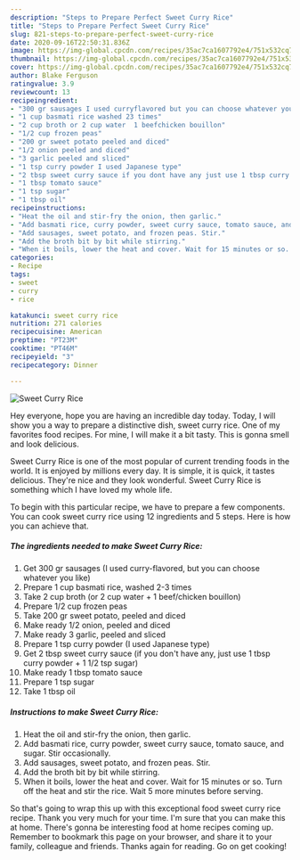 ```yaml
---
description: "Steps to Prepare Perfect Sweet Curry Rice"
title: "Steps to Prepare Perfect Sweet Curry Rice"
slug: 821-steps-to-prepare-perfect-sweet-curry-rice
date: 2020-09-16T22:50:31.836Z
image: https://img-global.cpcdn.com/recipes/35ac7ca1607792e4/751x532cq70/sweet-curry-rice-recipe-main-photo.jpg
thumbnail: https://img-global.cpcdn.com/recipes/35ac7ca1607792e4/751x532cq70/sweet-curry-rice-recipe-main-photo.jpg
cover: https://img-global.cpcdn.com/recipes/35ac7ca1607792e4/751x532cq70/sweet-curry-rice-recipe-main-photo.jpg
author: Blake Ferguson
ratingvalue: 3.9
reviewcount: 13
recipeingredient:
- "300 gr sausages I used curryflavored but you can choose whatever you like"
- "1 cup basmati rice washed 23 times"
- "2 cup broth or 2 cup water  1 beefchicken bouillon"
- "1/2 cup frozen peas"
- "200 gr sweet potato peeled and diced"
- "1/2 onion peeled and diced"
- "3 garlic peeled and sliced"
- "1 tsp curry powder I used Japanese type"
- "2 tbsp sweet curry sauce if you dont have any just use 1 tbsp curry powder  1 12 tsp sugar"
- "1 tbsp tomato sauce"
- "1 tsp sugar"
- "1 tbsp oil"
recipeinstructions:
- "Heat the oil and stir-fry the onion, then garlic."
- "Add basmati rice, curry powder, sweet curry sauce, tomato sauce, and sugar. Stir occasionally."
- "Add sausages, sweet potato, and frozen peas. Stir."
- "Add the broth bit by bit while stirring."
- "When it boils, lower the heat and cover. Wait for 15 minutes or so. Turn off the heat and stir the rice. Wait 5 more minutes before serving."
categories:
- Recipe
tags:
- sweet
- curry
- rice

katakunci: sweet curry rice 
nutrition: 271 calories
recipecuisine: American
preptime: "PT23M"
cooktime: "PT46M"
recipeyield: "3"
recipecategory: Dinner

---
```



![Sweet Curry Rice](https://img-global.cpcdn.com/recipes/35ac7ca1607792e4/751x532cq70/sweet-curry-rice-recipe-main-photo.jpg)

Hey everyone, hope you are having an incredible day today. Today, I will show you a way to prepare a distinctive dish, sweet curry rice. One of my favorites food recipes. For mine, I will make it a bit tasty. This is gonna smell and look delicious.



Sweet Curry Rice is one of the most popular of current trending foods in the world. It is enjoyed by millions every day. It is simple, it is quick, it tastes delicious. They're nice and they look wonderful. Sweet Curry Rice is something which I have loved my whole life.


To begin with this particular recipe, we have to prepare a few components. You can cook sweet curry rice using 12 ingredients and 5 steps. Here is how you can achieve that.

<!--inarticleads1-->

##### The ingredients needed to make Sweet Curry Rice:

1. Get 300 gr sausages (I used curry-flavored, but you can choose whatever you like)
1. Prepare 1 cup basmati rice, washed 2-3 times
1. Take 2 cup broth (or 2 cup water + 1 beef/chicken bouillon)
1. Prepare 1/2 cup frozen peas
1. Take 200 gr sweet potato, peeled and diced
1. Make ready 1/2 onion, peeled and diced
1. Make ready 3 garlic, peeled and sliced
1. Prepare 1 tsp curry powder (I used Japanese type)
1. Get 2 tbsp sweet curry sauce (if you don&#39;t have any, just use 1 tbsp curry powder + 1 1/2 tsp sugar)
1. Make ready 1 tbsp tomato sauce
1. Prepare 1 tsp sugar
1. Take 1 tbsp oil




<!--inarticleads2-->

##### Instructions to make Sweet Curry Rice:

1. Heat the oil and stir-fry the onion, then garlic.
1. Add basmati rice, curry powder, sweet curry sauce, tomato sauce, and sugar. Stir occasionally.
1. Add sausages, sweet potato, and frozen peas. Stir.
1. Add the broth bit by bit while stirring.
1. When it boils, lower the heat and cover. Wait for 15 minutes or so. Turn off the heat and stir the rice. Wait 5 more minutes before serving.




So that's going to wrap this up with this exceptional food sweet curry rice recipe. Thank you very much for your time. I'm sure that you can make this at home. There's gonna be interesting food at home recipes coming up. Remember to bookmark this page on your browser, and share it to your family, colleague and friends. Thanks again for reading. Go on get cooking!
